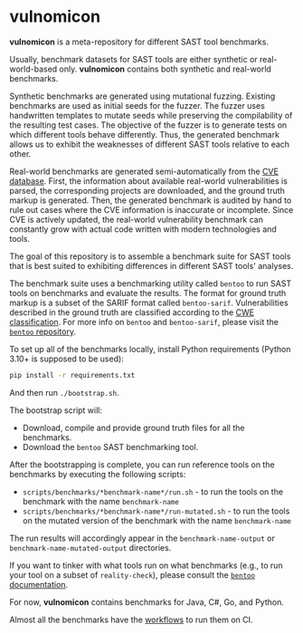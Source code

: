 # vulnomicon

**vulnomicon** is a meta-repository for different SAST tool benchmarks.

Usually, benchmark datasets for SAST tools are either synthetic or real-world-based only.
**vulnomicon** contains both synthetic and real-world benchmarks.

Synthetic benchmarks are generated using mutational fuzzing.
Existing benchmarks are used as initial seeds for the fuzzer. The fuzzer uses handwritten
templates to mutate seeds while preserving the compilability of the resulting test cases.
The objective of the fuzzer is to generate tests on which different tools behave differently.
Thus, the generated benchmark allows us to exhibit the weaknesses of different SAST tools relative to each other.

Real-world benchmarks are generated semi-automatically from the [CVE database](https://cve.mitre.org/).
First, the information about available real-world vulnerabilities is parsed,
the corresponding projects are downloaded, and the ground truth markup is generated.
Then, the generated benchmark is audited by hand to rule out cases where the CVE
information is inaccurate or incomplete. Since CVE is actively updated, the real-world vulnerability benchmark can constantly grow with actual code written with modern technologies and tools.

The goal of this repository is to assemble a benchmark suite for SAST tools
that is best suited to exhibiting differences in different SAST tools' analyses.

The benchmark suite uses a benchmarking utility called `bentoo` to run SAST tools on benchmarks
and evaluate the results.
The format for ground truth markup is a subset of the SARIF format called `bentoo-sarif`.
Vulnerabilities described in the ground truth are classified according to the [CWE classification](https://cwe.mitre.org/).
For more info on `bentoo` and `bentoo-sarif`, please visit the [`bentoo` repository](https://github.com/flawgarden/bentoo).

To set up all of the benchmarks locally, install Python requirements (Python 3.10+ is supposed to be used):

```sh
pip install -r requirements.txt
```

And then run `./bootstrap.sh`.

The bootstrap script will:
* Download, compile and provide ground truth files for all the benchmarks.
* Download the `bentoo` SAST benchmarking tool.

After the bootstrapping is complete, you can run reference tools on the benchmarks by executing the following scripts:
* `scripts/benchmarks/*benchmark-name*/run.sh` - to run the tools on the benchmark with the name `benchmark-name`
* `scripts/benchmarks/*benchmark-name*/run-mutated.sh` - to run the tools on the mutated version of the benchmark with the name `benchmark-name`

The run results will accordingly appear in the `benchmark-name-output` or `benchmark-name-mutated-output` directories.

If you want to tinker with what tools run on what benchmarks (e.g., to run your tool on a subset of `reality-check`),
please consult the [`bentoo` documentation](https://github.com/flawgarden/bentoo).

For now, **vulnomicon** contains benchmarks for Java, C#, Go, and Python.

Almost all the benchmarks have the [workflows](https://github.com/flawgarden/vulnomicon/tree/main/.github/workflows) to run them on CI.
